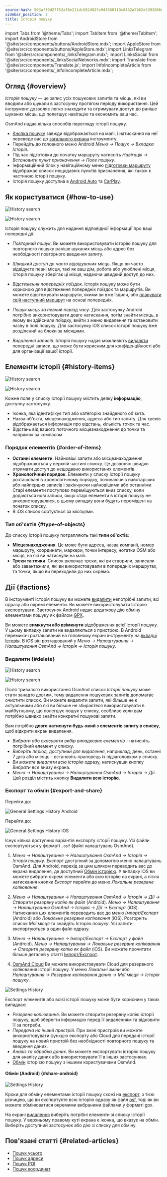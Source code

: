 ```yaml
---
source-hash: 503aff0d27f52af8e211dc582d83fe94f860110c8462a5962a5393886d94bde0
sidebar_position: 3
title: Історія пошуку
---
```

import Tabs from '@theme/Tabs';
import TabItem from '@theme/TabItem';
import AndroidStore from '@site/src/components/buttons/AndroidStore.mdx';
import AppleStore from '@site/src/components/buttons/AppleStore.mdx';
import LinksTelegram from '@site/src/components/_linksTelegram.mdx';
import LinksSocial from '@site/src/components/_linksSocialNetworks.mdx';
import Translate from '@site/src/components/Translate.js';
import InfoIncompleteArticle from '@site/src/components/_infoIncompleteArticle.mdx';


## Огляд {#overview}

*Історія пошуку* — це запис усіх пошукових запитів та місць, які ви вводили або шукали в застосунку протягом періоду використання. Цей інструмент дозволяє легко знаходити та отримувати доступ до раніше шуканих місць, що полегшує навігацію та економить ваш час.

OsmAnd надає кілька способів перегляду історії пошуку.

- [Кнопка пошуку](../widgets/map-buttons.md#search) завжди відображається на мапі, і натискання на неї переведе вас до [загального екрана](#how-to-use) інструменту.
- Перейдіть до головного меню Android *Меню → Пошук → Вкладка Історія*.
- Під час підготовки до початку маршруту натисніть *Навігація → Встановити пункт призначення → Поле пошуку*.
- Інформаційний блок у навігаційному меню [підготовки маршруту](../navigation/setup/route-navigation.md#navigation-menu) відображає список нещодавніх пунктів призначення, які також є частиною історії пошуку.
- Історія пошуку доступна в [Android Auto](../navigation/auto-car.md#search) та [CarPlay](../navigation/car-play.md#search).


## Як користуватися {#how-to-use}

<Tabs groupId="operating-systems" queryString="current-os">

<TabItem value="android" label="Android">

![History search](@site/static/img/search/history_search_android.png)

</TabItem>

<TabItem value="ios" label="iOS">

![History search](@site/static/img/search/history_search_ios.png)

</TabItem>

</Tabs>

Історія пошуку служить для надання відповідної інформації про ваші попередні дії.

- *Повторний пошук*. Ви можете використовувати історію пошуку для повторного пошуку раніше шуканих місць або адрес без необхідності повторного введення запиту.

- *Швидкий доступ до часто відвідуваних місць*. Якщо ви часто відвідуєте певні місця, такі як ваш дім, робота або улюблені місця, Історія пошуку зберігає ці місця, надаючи швидкий доступ до них.

- *Відстеження попередніх поїздок*. Історія пошуку може бути корисною для відстеження попередніх поїздок та маршрутів. Ви можете відстежувати маршрути, якими ви вже їздили, або [планувати свій наступний маршрут](../plan-route/create-route.md) на основі попередніх.

- *Пошук місць за певний період часу*. Для застосунку Android потрібно використовувати довге натискання, потім знайти місяць, в якому ви здійснили поїздку, вийти з меню видалення та встановити назву в полі пошуку. Для застосунку iOS список історії пошуку вже розділений на блоки за місяцями.

- *Видалення записів*. Історія пошуку надає можливість [видаляти](#delete) попередні записи, що може бути корисним для конфіденційності або для організації вашої історії.


## Елементи історії {#history-items}

<Tabs groupId="operating-systems" queryString="current-os">

<TabItem value="android" label="Android">

![History search](@site/static/img/search/history_search_android.png)

</TabItem>

<TabItem value="ios" label="iOS">

![History search](@site/static/img/search/history_search_ios.png)

</TabItem>

</Tabs>

Кожне поле у списку Історії пошуку містить деяку **інформацію**, доступну застосунку.

- Іконка, яка ідентифікує тип або категорію знайденого об'єкта.
- Назва об'єкта, місцезнаходження, адреса або тип запиту. Для треків відображається інформація про відстань, кількість точок та час.
- Відстань від вашого поточного місцезнаходження до точки та напрямок за компасом.


### Порядок елементів {#order-of-items}

- **Останні елементи**. Найновіші запити або місцезнаходження відображаються у верхній частині списку. Це дозволяє швидко отримати доступ до нещодавно використаних елементів.
- **Хронологічний порядок**. Елементи у списку Історії пошуку розташовані в хронологічному порядку, починаючи з найстаріших або найперших записів і закінчуючи найновішими або останніми. Старі елементи поступово переміщуються вниз списку, коли додаються нові записи, якщо старі елементи в історії пошуку не використовувалися, в цьому випадку вони будуть переміщені на початок списку.
- В iOS список сортується за місяцями.

### Тип об'єктів {#type-of-objects}

До списку Історії пошуку потрапляють такі **типи об'єктів**:

- **Місцезнаходження**. Це може бути адреса, назва компанії, номер маршруту, координати, маркери, точки інтересу, нотатки OSM або місця, на які ви натиснули на мапі.
- **Треки та точки**. Список включає треки, які ви створили, записали або завантажили, які ви використовували в попередніх маршрутах, та точки, якщо ви переходили до них окремо.


## Дії {#actions}

В інструменті Історія пошуку ви можете [видалити](#delete) непотрібні запити, всі одразу або окремі елементи. Ви можете використовувати Історію [експортувати](#export-and-share). Застосунок Android надає додаткову дію [обміну](#share-android) елементами пошуку як файлом [GPX](../../technical/osmand-file-formats/osmand-gpx.md).

Ви можете **вимкнути або ввімкнути** відображення всієї історії пошуку. У цьому випадку запити не видаляються з пристрою. В Android перемикач розташований на головному екрані інструменту на [вкладці Історія](#overview). В iOS він розташований у *Меню → Налаштування → Налаштування OsmAnd → Історія → Історія пошуку*.


### Видалити {#delete}

<Tabs groupId="operating-systems" queryString="current-os">

<TabItem value="android" label="Android">

![History search](@site/static/img/search/history_search_delete_andr.png)

</TabItem>

<TabItem value="ios" label="iOS">

![History search](@site/static/img/search/history_search_delete_ios.png)

</TabItem>

</Tabs>

Після тривалого використання OsmAnd список *Історії пошуку* може стати занадто довгим, тому видалення пошукових запитів допомагає очистити список. Ви можете видалити запити, які більше не є актуальними або які ви більше не збираєтеся використовувати в майбутньому, що полегшує пошук у списку, особливо коли вам потрібно швидко знайти конкретні пошукові запити.

Вам потрібно **довго натиснути будь-який з елементів запиту в списку**, щоб відкрити екран видалення.

- *Вибрати або скасувати вибір випадкових елементів* - натисніть потрібний елемент у списку.
- *Виберіть період, доступний для видалення*, наприклад, день, останні 7 днів або місяць - встановіть прапорець із підзаголовком у списку.
- *Ви можете видалити всю історію* одразу, натиснувши кнопку *Вибрати все* внизу екрана.
- *Меню → Налаштування → Налаштування OsmAnd → Історія → Дії*. Цей розділ містить кнопку **Видалити всю історію**.


### Експорт та обмін {#export-and-share}

<Tabs groupId="operating-systems" queryString="current-os">

<TabItem value="android" label="Android">

Перейти до: *<Translate android="true" ids="shared_string_menu,shared_string_settings,osmand_settings,shared_string_history"/>*

![General Settings History Android](@site/static/img/personal/profiles/general_settings_history_android.png)

</TabItem>

<TabItem value="ios" label="iOS">

Перейти до: *<Translate android="true" ids="shared_string_menu,shared_string_settings,osmand_settings,shared_string_history"/>*

![General Settings History IOS](@site/static/img/personal/profiles/history_settings_ios.png)

</TabItem>

</Tabs>

Існує кілька доступних варіантів експорту історії пошуку. Усі файли експортуються у форматі `.osf` (файл налаштувань OsmAnd).

1. *Меню → Налаштування → Налаштування OsmAnd → Історія → Історія пошуку*.
    Експорт доступний за допомогою меню налаштувань OsmAnd. Для Android, перехід за цим шляхом переводить вас до екрана видалення, де доступний [Обмін історією](#share-android). У випадку iOS ви можете вибрати окремі елементи або всю історію на екрані, а після натискання кнопки *Експорт* перейти до меню *Локальне резервне копіювання*.

2. *Меню → Налаштування → Налаштування OsmAnd → Історія → Дії → Створити резервну копію як файл* (Android).
    *Меню → Налаштування → Налаштування OsmAnd → Історія → Дії → Експорт* (iOS).
    Натискання цих елементів переводить вас до меню *Імпорт/Експорт* (Android) або *Локальне резервне копіювання* (iOS). Розгорніть список *Мої місця* та знайдіть *Історію пошуку*. Усі запити експортуються в один файл одразу.

3. *Меню → Налаштування → Імпорт/Експорт → Експорт у файл* (Android).
    *Меню → Налаштування → Локальне резервне копіювання → Створити резервну копію як файл* (iOS).
    Ви можете прочитати більше деталей у статті [Імпорт/Експорт](../personal/import-export.md#export).

4. [OsmAnd Cloud](../personal/osmand-cloud.md#select-data-to-back-up)
    Ви можете використовувати Cloud для резервного копіювання історії пошуку. У меню *Локальні зміни* або *Налаштування → Резервне копіювання даних → Мої місця → Історія пошуку*.

![Settings History](@site/static/img/search/history_search_share_andr.png)

Експорт елементів або всієї історії пошуку може бути корисним у таких випадках:

- *Резервне копіювання*. Ви можете створити резервну копію історії пошуку, щоб зберегти інформацію перед її видаленням та відновити її за потреби.
- *Передача на інший пристрій*. При зміні пристроїв ви можете використовувати функцію експорту або Cloud для передачі історії пошуку на новий пристрій без необхідності повторного пошуку та введення даних.
- *Аналіз та обробка даних*. Ви можете експортувати історію пошуку для аналізу даних або використовувати її в інших застосунках.
- [Обмін](#share-android) історією пошуку з іншими користувачами OsmAnd.


#### Обмін (Android) {#share-android}

![Settings History](@site/static/img/search/history_search_share_andr.png)

Кроки для обміну елементами історії пошуку схожі на [експорт](#export-and-share), з тією різницею, що ви експортуєте всю історію одразу як файл [osf](../../technical/osmand-file-formats/osmand-osf.md), тоді як ви можете обмінюватися окремими вибраними файлами у форматі gpx.

На екрані [видалення](#delete) виберіть потрібні елементи зі списку Історії пошуку. У верхньому правому куті екрана є іконка, що вказує на обмін. Виберіть доступний застосунок або дію зі списку для обміну.


## Пов'язані статті {#related-articles}

- [Пошук усього](./search-all.md)
- [Пошук адреси](./search-address.md)
- [Пошук POI](./search-poi.md)
- [Пошук координат](./search-coordinates.md)